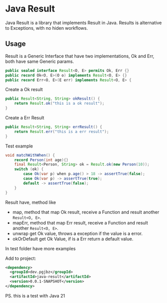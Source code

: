 # Java Result

Java Result is a library that implements Result in Java. Results is alternative to Exceptions, with no hiden workflows.

## Usage

Result is a Generic Interface that have two implementations, Ok and Err, both have same Generic params.

```java
public sealed interface Result<O, E> permits Ok, Err {}
public record Ok<O, E>(O o) implements Result<O, E> {}
public record Err<O, E>(E err) implements Result<O, E> {
```

Create a Ok result

```java
public Result<String, String> okResult() {
    return Result.ok("this is a ok result");
}
```

Create a Err Result

```java
public Result<String, String> errResult() {
    return Result.err("this is a err result");
}
```

Test example
```java
void matchWithWhen() {
    record Person(int age){}
    final Result<Person, String> ok = Result.ok(new Person(10));
    switch (ok) {
        case Ok(var p) when p.age() > 18 -> assertTrue(false);
        case Ok(var p) -> assertTrue(true);
        default -> assertTrue(false);
    }
}
```
Result have, method like
- map, method that map Ok result, receive a Function and result another `Result<O, E>`.
- mapErr, method that map Err result, receive a Function and result another `Result<O, E>`.
- unwrap get Ok value, throws a exception if the value is a error.
- okOrDefault get Ok Value, if is a Err return a default value.


In test folder have more examples

Add to project:
```xml
<dependency>
  <groupId>dev.pgjbz</groupId>
  <artifactId>java-result</artifactId>
  <version>0.0.1-SNAPSHOT</version>
</dependency>
```
PS. this is a test with Java 21